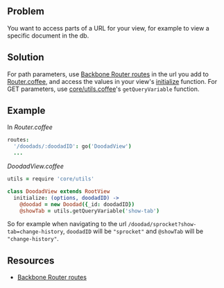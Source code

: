 ## Problem

You want to access parts of a URL for your view, for example to view a specific document in the db.

## Solution

For path parameters, use [Backbone Router routes](http://backbonejs.org/#Router-routes) in the url you add to [Router.coffee](https://github.com/codecombat/codecombat/blob/master/app/core/Router.coffee), and access the values in your view's [initialize](http://backbonejs.org/#View-constructor) function. For GET parameters, use [core/utils.coffee](https://github.com/codecombat/codecombat/blob/master/app/core/utils.coffee)'s `getQueryVariable` function.

## Example

In *Router.coffee*

  ```coffeescript
  routes:
    '/doodads/:doodadID': go('DoodadView')
    ...
  ```

*DoodadView.coffee*

  ```coffee
  utils = require 'core/utils'

  class DoodadView extends RootView
    initialize: (options, doodadID) ->
      @doodad = new Doodad({_id: doodadID})
      @showTab = utils.getQueryVariable('show-tab')
  ```

So for example when navigating to the url `/doodad/sprocket?show-tab=change-history`, `doodadID` will be `"sprocket"` and `@showTab` will be `"change-history"`.

## Resources

* [Backbone Router routes](http://backbonejs.org/#Router-routes)